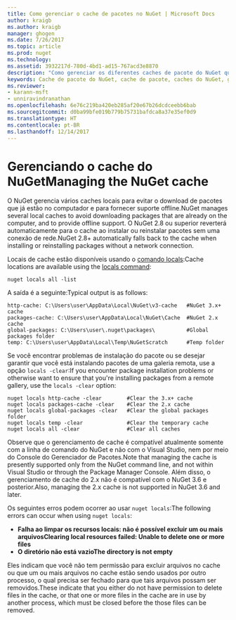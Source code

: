 ```yaml
---
title: Como gerenciar o cache de pacotes no NuGet | Microsoft Docs
author: kraigb
ms.author: kraigb
manager: ghogen
ms.date: 7/26/2017
ms.topic: article
ms.prod: nuget
ms.technology: 
ms.assetid: 3932217d-780d-4bd1-ad15-767acd3e8870
description: "Como gerenciar os diferentes caches de pacote do NuGet que existem em um computador, os quais são usados durante a instalação ou restauração de pacotes."
keywords: Cache de pacote do NuGet, cache de pacote, caches do NuGet, gerenciar caches, cache local do NuGet, cache global do NuGet, comando locals do NuGet, limpar um cache
ms.reviewer:
- karann-msft
- unniravindranathan
ms.openlocfilehash: 6e76c219ba420eb285af20e67b26dcdceebb6bab
ms.sourcegitcommit: d0ba99bfe019b779b75731bafdca8a37e35ef0d9
ms.translationtype: HT
ms.contentlocale: pt-BR
ms.lasthandoff: 12/14/2017
---
```

# <a name="managing-the-nuget-cache"></a><span data-ttu-id="fb07a-104">Gerenciando o cache do NuGet</span><span class="sxs-lookup"><span data-stu-id="fb07a-104">Managing the NuGet cache</span></span>

<span data-ttu-id="fb07a-105">O NuGet gerencia vários caches locais para evitar o download de pacotes que já estão no computador e para fornecer suporte offline.</span><span class="sxs-lookup"><span data-stu-id="fb07a-105">NuGet manages several local caches to avoid downloading packages that are already on the computer, and to provide offline support.</span></span> <span data-ttu-id="fb07a-106">O NuGet 2.8 ou superior reverterá automaticamente para o cache ao instalar ou reinstalar pacotes sem uma conexão de rede.</span><span class="sxs-lookup"><span data-stu-id="fb07a-106">NuGet 2.8+ automatically falls back to the cache when installing or reinstalling packages without a network connection.</span></span>

<span data-ttu-id="fb07a-107">Locais de cache estão disponíveis usando o [comando locals](../tools/cli-ref-locals.md):</span><span class="sxs-lookup"><span data-stu-id="fb07a-107">Cache locations are available using the [locals command](../tools/cli-ref-locals.md):</span></span>

```
nuget locals all -list
```

<span data-ttu-id="fb07a-108">A saída é a seguinte:</span><span class="sxs-lookup"><span data-stu-id="fb07a-108">Typical output is as follows:</span></span>

    http-cache: C:\Users\user\AppData\Local\NuGet\v3-cache   #NuGet 3.x+ cache
    packages-cache: C:\Users\user\AppData\Local\NuGet\Cache  #NuGet 2.x cache
    global-packages: C:\Users\user\.nuget\packages\          #Global packages folder
    temp: C:\Users\user\AppData\Local\Temp\NuGetScratch      #Temp folder

<span data-ttu-id="fb07a-109">Se você encontrar problemas de instalação do pacote ou se desejar garantir que você está instalando pacotes de uma galeria remota, use a opção `locals -clear`:</span><span class="sxs-lookup"><span data-stu-id="fb07a-109">If you encounter package installation problems or otherwise want to ensure that you're installing packages from a remote gallery, use the `locals -clear` option:</span></span>

```
nuget locals http-cache -clear        #Clear the 3.x+ cache
nuget locals packages-cache -clear    #Clear the 2.x cache
nuget locals global-packages -clear   #Clear the global packages folder
nuget locals temp -clear              #Clear the temporary cache
nuget locals all -clear               #Clear all caches
```

<span data-ttu-id="fb07a-110">Observe que o gerenciamento de cache é compatível atualmente somente com a linha de comando do NuGet e não com o Visual Studio, nem por meio do Console do Gerenciador de Pacotes.</span><span class="sxs-lookup"><span data-stu-id="fb07a-110">Note that managing the cache is presently supported only from the NuGet command line, and not within Visual Studio or through the Package Manager Console.</span></span> <span data-ttu-id="fb07a-111">Além disso, o gerenciamento de cache do 2.x não é compatível com o NuGet 3.6 e posterior.</span><span class="sxs-lookup"><span data-stu-id="fb07a-111">Also, managing the 2.x cache is not supported in NuGet 3.6 and later.</span></span>

<span data-ttu-id="fb07a-112">Os seguintes erros podem ocorrer ao usar `nuget locals`:</span><span class="sxs-lookup"><span data-stu-id="fb07a-112">The following errors can occur when using `nuget locals`:</span></span>

* <span data-ttu-id="fb07a-113">**Falha ao limpar os recursos locais: não é possível excluir um ou mais arquivos**</span><span class="sxs-lookup"><span data-stu-id="fb07a-113">**Clearing local resources failed: Unable to delete one or more files**</span></span>
* <span data-ttu-id="fb07a-114">**O diretório não está vazio**</span><span class="sxs-lookup"><span data-stu-id="fb07a-114">**The directory is not empty**</span></span>

<span data-ttu-id="fb07a-115">Eles indicam que você não tem permissão para excluir arquivos no cache ou que um ou mais arquivos no cache estão sendo usados por outro processo, o qual precisa ser fechado para que tais arquivos possam ser removidos.</span><span class="sxs-lookup"><span data-stu-id="fb07a-115">These indicate that you either do not have permission to delete files in the cache, or that one or more files in the cache are in use by another process, which must be closed before the those files can be removed.</span></span>
